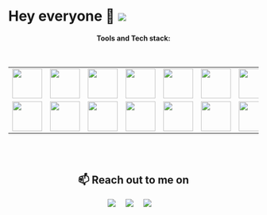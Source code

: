 <div>

# Hey everyone 👋 ![](https://komarev.com/ghpvc/?username=mahithabsl&color=blue&style=flat-square&label=Profile+visitors)

</div>
<div align="center"><b>Tools and Tech stack:</b> </div>
<br/>
<br/>

<table align="center" width="90%" >
<tr>
  <td align="center"><img width="60" src="https://www.vectorlogo.zone/logos/python/python-ar21.svg"></td>
  <td align="center"><img width="60" src="https://www.vectorlogo.zone/logos/jupyter/jupyter-ar21.svg"></td>
  <td align="center"><img width="60" src="https://www.vectorlogo.zone/logos/tensorflow/tensorflow-ar21.svg"></td>
  <td align="center"><img width="60" src="https://www.vectorlogo.zone/logos/pytorch/pytorch-ar21.svg"></td>
  <td align="center"><img width="60" src="https://www.vectorlogo.zone/logos/amazon_aws/amazon_aws-ar21.svg"></td>
  <td align="center"><img width="60" src="https://www.vectorlogo.zone/logos/docker/docker-ar21.svg"></td>
  <td align="center"><img width="60" src="https://www.vectorlogo.zone/logos/mongodb/mongodb-ar21.svg"></td>
</tr>
<tr>
  
  <td align="center"><img width="60" src="https://www.vectorlogo.zone/logos/docker/docker-ar21.svg"></td>
  <td align="center"><img width="60" src="https://www.vectorlogo.zone/logos/javascript/javascript-ar21.svg"></td>
  <td align="center"><img width="60" src="https://www.vectorlogo.zone/logos/java/java-ar21.svg"></td>
  <td align="center"><img width="60" src="https://www.vectorlogo.zone/logos/mysql/mysql-ar21.svg"></td>
  <td align="center"><img width="60" src="https://www.vectorlogo.zone/logos/git-scm/git-scm-ar21.svg"></td>
  <td align="center"><img width="60" src="https://www.vectorlogo.zone/logos/linux/linux-ar21.svg"></td>
  <td align="center"><img width="60" src="https://www.vectorlogo.zone/logos/getpostman/getpostman-ar21.svg"></td>
</tr>
</table>

<br/>
<br/>

<h2 align="center">📫 Reach out to me on</h2>
<p align="center">
  <a target="_blank"href="https://www.linkedin.com/in/mahithabsl/"><img src="https://img.shields.io/badge/linkedin-%230077B5.svg?&style=for-the-badge&logo=linkedin&logoColor=white" /></a>&nbsp;&nbsp;&nbsp;&nbsp;
  <a target="_blank"href="https://twitter.com/mahithabsl"><img src="https://img.shields.io/badge/twitter-%231DA1F2.svg?&style=for-the-badge&logo=twitter&logoColor=white" /></a>&nbsp;&nbsp;&nbsp;&nbsp;
  <a href="mailto:bslmahitha@gmail.com"><img src="https://img.shields.io/badge/gmail-%23D14836.svg?&style=for-the-badge&logo=gmail&logoColor=white" /></a>&nbsp;&nbsp;&nbsp;&nbsp;
</p>
